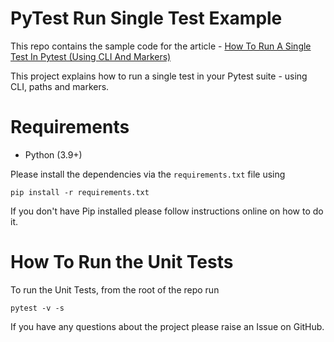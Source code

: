 # PyTest Run Single Test Example

This repo contains the sample code for the article - [How To Run A Single Test In Pytest (Using CLI And Markers)](https://pytest-with-eric.com/introduction/pytest-run-single-test/)

This project explains how to run a single test in your Pytest suite - using CLI, paths and markers.

# Requirements
* Python (3.9+)

Please install the dependencies via the `requirements.txt` file using 
```commandline
pip install -r requirements.txt
```
If you don't have Pip installed please follow instructions online on how to do it.

# How To Run the Unit Tests
To run the Unit Tests, from the root of the repo run
```commandline
pytest -v -s
```

If you have any questions about the project please raise an Issue on GitHub. 